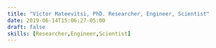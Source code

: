 ```yaml
---
title: "Victor Mateevitsi, PhD. Researcher, Engineer, Scientist"
date: 2019-06-14T15:06:27-05:00
draft: false
skills: [Researcher,Engineer,Scientist]
---
```



